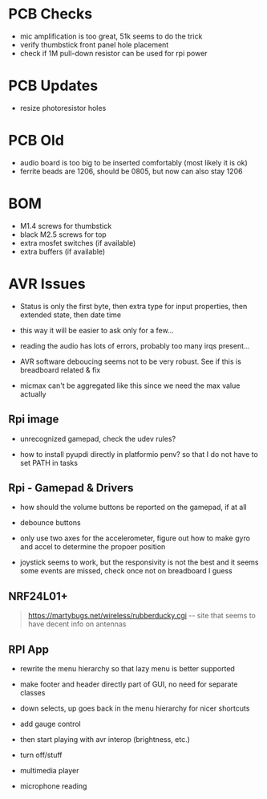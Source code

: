 # PCB Checks

- mic amplification is too great, 51k seems to do the trick
- verify thumbstick front panel hole placement
- check if 1M pull-down resistor can be used for rpi power

# PCB Updates

- resize photoresistor holes

# PCB Old

- audio board is too big to be inserted comfortably (most likely it is ok)
- ferrite beads are 1206, should be 0805, but now can also stay 1206

# BOM

- M1.4 screws for thumbstick
- black M2.5 screws for top 
- extra mosfet switches (if available)
- extra buffers (if available)

# AVR Issues

- Status is only the first byte, then extra type for input properties, then extended state, then date time
- this way it will be easier to ask only for a few...
- reading the audio has lots of errors, probably too many irqs present...


- AVR software deboucing seems not to be very robust. See if this is breadboard related & fix
- micmax can't be aggregated like this since we need the max value actually

## Rpi image 

- unrecognized gamepad, check the udev rules? 

- how to install pyupdi directly in platformio penv? so that I do not have to set PATH in tasks

## Rpi - Gamepad & Drivers

- how should the volume buttons be reported on the gamepad, if at all

- debounce buttons

- only use two axes for the accelerometer, figure out how to make gyro and accel to determine the propoer position

- joystick seems to work, but the responsivity is not the best and it seems some events are missed, check once not on breadboard I guess

## NRF24L01+

> https://martybugs.net/wireless/rubberducky.cgi -- site that seems to have decent info on antennas



## RPI App

- rewrite the menu hierarchy so that lazy menu is better supported
- make footer and header directly part of GUI, no need for separate classes
- down selects, up goes back in the menu hierarchy for nicer shortcuts 
- add gauge control

- then start playing with avr interop (brightness, etc.)
- turn off/stuff
- multimedia player
- microphone reading
